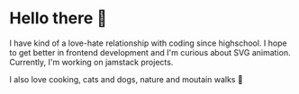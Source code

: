 # Hello there 👋


I have kind of a love-hate relationship with coding since highschool. I hope to get better in frontend development and I'm curious about SVG animation. Currently, I'm working on jamstack projects.

I also love cooking, cats and dogs, nature and moutain walks :mount_fuji:


<!--
**Nanouchkaya/Nanouchkaya** is a ✨ _special_ ✨ repository because its `README.md` (this file) appears on your GitHub profile.

Here are some ideas to get you started:

- 🔭 I’m currently working on ...
- 🌱 I’m currently learning ...
- 👯 I’m looking to collaborate on ...
- 🤔 I’m looking for help with ...
- 💬 Ask me about ...
- 📫 How to reach me: ...
- 😄 Pronouns: ...
- ⚡ Fun fact: ...
-->
